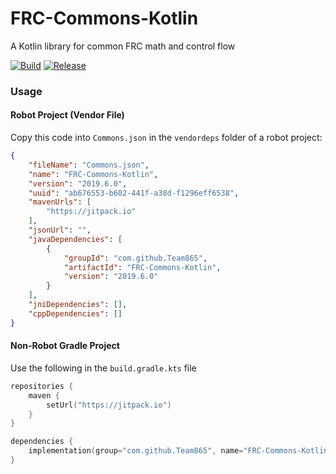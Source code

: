 # FRC-Commons-Kotlin

A Kotlin library for common FRC math and control flow

[![Build](https://travis-ci.org/Team865/FRC-Commons-Kotlin.svg?branch=master)](https://travis-ci.org/Team865/FRC-Commons-Kotlin)
[![Release](https://jitpack.io/v/Team865/FRC-Commons-Kotlin.svg)](https://jitpack.io/#Team865/FRC-Commons-Kotlin)

### Usage

#### Robot Project (Vendor File)

Copy this code into `Commons.json` in the `vendordeps` folder of a robot project:

```json
{
    "fileName": "Commons.json",
    "name": "FRC-Commons-Kotlin",
    "version": "2019.6.0",
    "uuid": "ab676553-b602-441f-a38d-f1296eff6538",
    "mavenUrls": [
        "https://jitpack.io"
    ],
    "jsonUrl": "",
    "javaDependencies": [
        {
            "groupId": "com.github.Team865",
            "artifactId": "FRC-Commons-Kotlin",
            "version": "2019.6.0"
        }
    ],
    "jniDependencies": [],
    "cppDependencies": []
}
```

#### Non-Robot Gradle Project

Use the following in the `build.gradle.kts` file

```kotlin
repositories {
    maven {
        setUrl("https://jitpack.io")
    }
}

dependencies {
    implementation(group="com.github.Team865", name="FRC-Commons-Kotlin", version="2019.6.0")
}
```